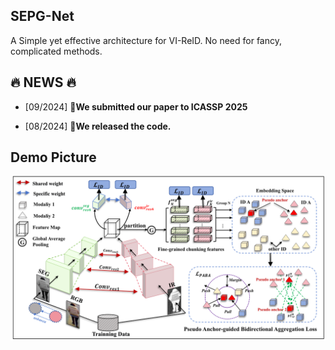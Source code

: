 ## SEPG-Net
A Simple yet effective architecture for VI-ReID. No need for fancy, complicated methods.

## :fire: NEWS :fire:

- [09/2024] **📣We submitted our paper to ICASSP 2025**
  
- [08/2024] **📣We released the code.**

## Demo Picture

<img src="2.png">
